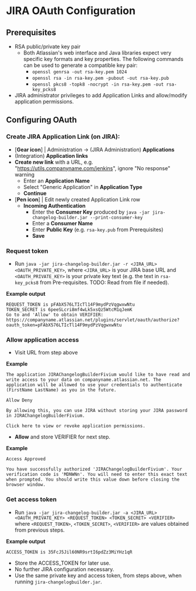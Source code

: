 JIRA OAuth Configuration
========================

Prerequisites
--------------
* RSA public/private key pair
  * Both Atlassian's web interface and Java libraries expect very specific key formats and key properties. The following commands can be used to generate a compatible key pair:
    * `openssl genrsa -out rsa-key.pem 1024`
    * `openssl rsa -in rsa-key.pem -pubout -out rsa-key.pub`
    * `openssl pkcs8 -topk8 -nocrypt -in rsa-key.pem -out rsa-key_pcks8`
* JIRA administrator privileges to add Application Links and allow/modify application permissions.

Configuring OAuth
-----------------
### Create JIRA Application Link (on JIRA):
* [**Gear icon**] | Administration -> (JIRA Administration) **Applications**
* (Integration) **Application links**
* **Create new link** with a URL, e.g. "https://utils.companyname.com/jenkins", ignore "No response" warning
  * Enter an **Application Name**
  * Select "Generic Application" in **Application Type**
  * **Continue**
* [**Pen icon**] | Edit newly created Application Link row
  * **Incoming Authentication**
    * Enter the **Consumer Key** produced by `java -jar jira-changelog-builder.jar --print-consumer-key`
    * Enter a **Consumer Name**
    * Enter **Public Key** (e.g. `rsa-key.pub` from Prerequisites)
    * **Save**
    
### Request token
* Run `java -jar jira-changelog-builder.jar -r <JIRA_URL> <OAUTH_PRIVATE_KEY>`, where `<JIRA_URL>` is your JIRA base URL and `<OAUTH_PRIVATE_KEY>` is your private key text (e.g. the text in `rsa-key_pcks8` from Pre-requisites. TODO: Read from file if needed).

**Example output**
```
REQUEST_TOKEN is pFAbX576LTIcTl14F9mydPzVqgwxwNtu
TOKEN_SECRET is 6peeSLcri8mf4wLk5xsQz5WtcM1qJemK
Go to and 'Allow' to obtain VERIFIER:
https://companyname.atlassian.net/plugins/servlet/oauth/authorize?oauth_token=pFAbX576LTIcTl14F9mydPzVqgwxwNtu
```

### Allow application access
* Visit URL from step above

**Example**
```
The application JIRAChangelogBuilderFivium would like to have read and write access to your data on companyname.atlassian.net. The application will be allowed to use your credentials to authenticate (FirstName LastName) as you in the future.

Allow Deny

By allowing this, you can use JIRA without storing your JIRA password in JIRAChangelogBuilderFivium.

Click here to view or revoke application permissions.
```
* **Allow** and store VERIFIER for next step.

**Example**
```
Access Approved

You have successfully authorized 'JIRAChangelogBuilderFivium'. Your verification code is 'MDNWNn'. You will need to enter this exact text when prompted. You should write this value down before closing the browser window.
```

### Get access token

* Run `java -jar jira-changelog-builder.jar -a <JIRA_URL> <OAUTH_PRIVATE_KEY> <REQUEST_TOKEN> <TOKEN_SECRET> <VERIFIER>` where `<REQUEST_TOKEN>`, `<TOKEN_SECRET>`, `<VERIFIER>` are values obtained from previous steps.

**Example output**
```
ACCESS_TOKEN is 35FcJ5Jil60NR9srtI6pdZz3MiYHz1qR
```

* Store the ACCESS_TOKEN for later use.
* No further JIRA configuration necessary.
* Use the same private key and access token, from steps above, when running `jira-changelogbuilder.jar`. 
